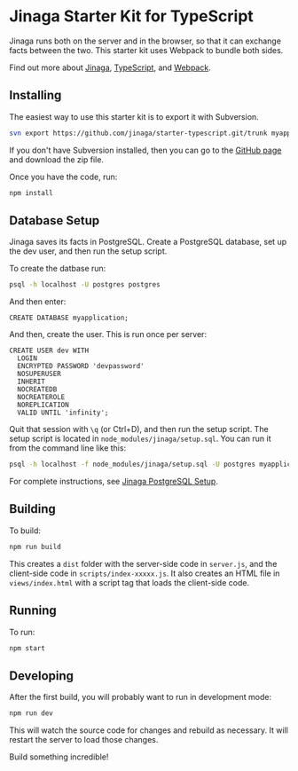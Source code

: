 # Jinaga Starter Kit for TypeScript

Jinaga runs both on the server and in the browser, so that it can exchange facts between the two.
This starter kit uses Webpack to bundle both sides.

Find out more about [Jinaga](https://jinaga.com), [TypeScript](https://www.typescriptlang.org), and [Webpack](https://webpack.js.org/).

## Installing

The easiest way to use this starter kit is to export it with Subversion.

```bash
svn export https://github.com/jinaga/starter-typescript.git/trunk myapplication
```

If you don't have Subversion installed, then you can go to the [GitHub page](https://github.com/jinaga/starter-typescript) and download the zip file.

Once you have the code, run:

```bash
npm install
```

## Database Setup

Jinaga saves its facts in PostgreSQL.
Create a PostgreSQL database, set up the dev user, and then run the setup script.

To create the datbase run:

```bash
psql -h localhost -U postgres postgres
```

And then enter:

```
CREATE DATABASE myapplication;
```

And then, create the user.
This is run once per server:

```
CREATE USER dev WITH
  LOGIN
  ENCRYPTED PASSWORD 'devpassword'
  NOSUPERUSER
  INHERIT
  NOCREATEDB
  NOCREATEROLE
  NOREPLICATION
  VALID UNTIL 'infinity';
```

Quit that session with `\q` (or Ctrl+D), and then run the setup script.
The setup script is located in `node_modules/jinaga/setup.sql`.
You can run it from the command line like this:

```bash
psql -h localhost -f node_modules/jinaga/setup.sql -U postgres myapplication
```

For complete instructions, see [Jinaga PostgreSQL Setup](https://jinaga.com/documents/getting-started/creating-an-application/postgresql-setup/).

## Building

To build:

```bash
npm run build
```

This creates a `dist` folder with the server-side code in `server.js`, and the client-side code in `scripts/index-xxxxx.js`.
It also creates an HTML file in `views/index.html` with a script tag that loads the client-side code.

## Running

To run:

```bash
npm start
```

## Developing

After the first build, you will probably want to run in development mode:

```bash
npm run dev
```

This will watch the source code for changes and rebuild as necessary.
It will restart the server to load those changes.

Build something incredible!
